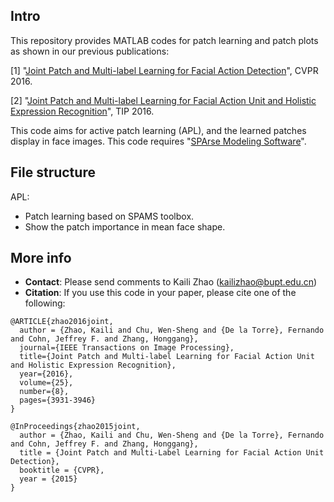 Intro
-----

This repository provides MATLAB codes for patch learning and patch plots as shown in our previous publications:


[1] "[Joint Patch and Multi-label Learning for Facial Action Detection](http://www.cv-foundation.org/openaccess/content_cvpr_2015/papers/Zhao_Joint_Patch_and_2015_CVPR_paper.pdf)", CVPR 2016.

[2] "[Joint Patch and Multi-label Learning for Facial Action Unit and Holistic Expression Recognition](http://ieeexplore.ieee.org/document/7471506/)", TIP 2016.



This code aims for active patch learning (APL), and the learned patches display in face images. This code requires "[SPArse Modeling Software](http://spams-devel.gforge.inria.fr/)".


File structure
--------------
APL: 
- Patch learning based on SPAMS toolbox.
- Show the patch importance in mean face shape.
   


More info
----------
- **Contact**:  Please send comments to Kaili Zhao (kailizhao@bupt.edu.cn)  
- **Citation**: If you use this code in your paper, please cite one of the following:

```
@ARTICLE{zhao2016joint, 
  author = {Zhao, Kaili and Chu, Wen-Sheng and {De la Torre}, Fernando and Cohn, Jeffrey F. and Zhang, Honggang},
  journal={IEEE Transactions on Image Processing}, 
  title={Joint Patch and Multi-label Learning for Facial Action Unit and Holistic Expression Recognition}, 
  year={2016}, 
  volume={25}, 
  number={8}, 
  pages={3931-3946}
}
```
```
@InProceedings{zhao2015joint,
  author = {Zhao, Kaili and Chu, Wen-Sheng and {De la Torre}, Fernando and Cohn, Jeffrey F. and Zhang, Honggang},
  title = {Joint Patch and Multi-Label Learning for Facial Action Unit Detection},
  booktitle = {CVPR},
  year = {2015}
}
```
